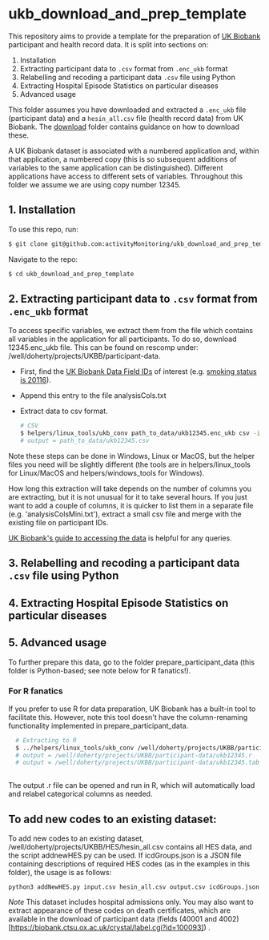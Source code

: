# ukb_download_and_prep_template
This repository aims to provide a template for the preparation of [UK Biobank](https://biobank.ctsu.ox.ac.uk/crystal/exinfo.cgi) participant and health record data. It is split into sections on: 
 1. Installation 
 2. Extracting participant data to `.csv` format from `.enc_ukb` format
 3. Relabelling and recoding a participant data `.csv` file using Python
 4. Extracting Hospital Episode Statistics on particular diseases
 5. Advanced usage

This folder assumes you have downloaded and extracted a `.enc_ukb` file (participant data) and a `hesin_all.csv` file (health record data) from UK Biobank. The [download](https://github.com/activityMonitoring/ukb_download_and_prep_template/download) folder contains guidance on how to download these. 

A UK Biobank dataset is associated with a numbered application and, within that application, a numbered copy (this is so subsequent additions of variables to the same application can be distinguished). Different applications have access to different sets of variables. Throughout this folder we assume we are using copy number 12345.  

## 1. Installation 

To use this repo, run: 
  ```Bash
  $ git clone git@github.com:activityMonitoring/ukb_download_and_prep_template
  ```
Navigate to the repo: 
  ```Bash
  $ cd ukb_download_and_prep_template
  ```

## 2. Extracting participant data to `.csv` format from `.enc_ukb` format
To access specific variables, we extract them from the file which contains all variables in the application for all participants. To do so,  download 12345.enc_ukb file. This can be found on rescomp under: /well/doherty/projects/UKBB/participant-data. 

- First, find the [UK Biobank Data Field IDs](http://biobank.ctsu.ox.ac.uk/crystal/search.cgi) of interest (e.g. [smoking status is 20116](http://biobank.ndph.ox.ac.uk/showcase/field.cgi?id=20116)).
- Append this entry to the file analysisCols.txt
- Extract data to csv format. 

  ```Bash
  # CSV
  $ helpers/linux_tools/ukb_conv path_to_data/ukb12345.enc_ukb csv -ianalysisCols.txt
  # output = path_to_data/ukb12345.csv
  
  ```
Note these steps can be done in Windows, Linux or MacOS, but the helper files you need will be slightly different (the tools are in helpers/linux_tools for Linux/MacOS and helpers/windows_tools for Windows). 

How long this extraction will take depends on the number of columns you are extracting, but it is not unusual for it to take several hours. If you just want to add a couple of columns, it is quicker to list them in a separate file (e.g. 'analysisColsMini.txt'), extract a small csv file and merge with the existing file on participant IDs. 

[UK Biobank's guide to accessing the data](https://biobank.ctsu.ox.ac.uk/~bbdatan/Accessing_UKB_data_v2.1.pdf) is helpful for any queries. 
## 3. Relabelling and recoding a participant data `.csv` file using Python
## 4. Extracting Hospital Episode Statistics on particular diseases
## 5. Advanced usage



To further prepare this data, go to the folder prepare_participant_data (this folder is Python-based; see note below for R fanatics!).

### For R fanatics
If you prefer to use R for data preparation, UK Biobank has a built-in tool to facilitate this. However, note this tool doesn't have the column-renaming functionality implemented in prepare_participant_data.  

```Bash 
  # Extracting to R 
  $ ../helpers/linux_tools/ukb_conv /well/doherty/projects/UKBB/participant-data/ukb12345.enc_ukb r -ianalysisCols.txt
  # output = /well/doherty/projects/UKBB/participant-data/ukb12345.r
  # output = /well/doherty/projects/UKBB/participant-data/ukb12345.tab
   
```
The output .r file can be opened and run in R, which will automatically load and relabel categorical columns as needed.  
## To add new codes to an existing dataset: 

To add new codes to an existing dataset, /well/doherty/projects/UKBB/HES/hesin_all.csv contains all HES data, and the script addnewHES.py can be used. If icdGroups.json is a JSON file containing descriptions of required HES codes (as in the examples in this folder), the usage is as follows: 
```
python3 addNewHES.py input.csv hesin_all.csv output.csv icdGroups.json
 ```
 
*Note* This dataset includes hospital admissions only. You may also want to extract appearance of these codes on death certificates, which are available in the download of participant data (fields (40001 and 4002)[https://biobank.ctsu.ox.ac.uk/crystal/label.cgi?id=100093]) . 
 